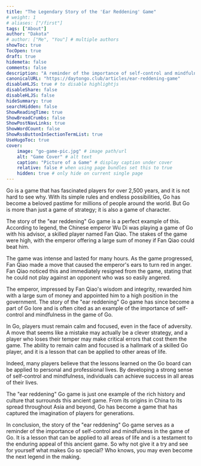 ```yaml
---
title: "The Legendary Story of the 'Ear Reddening' Game"
# weight: 1
# aliases: ["/first"]
tags: ["About"]
author: "Dakota"
# author: ["Me", "You"] # multiple authors
showToc: true
TocOpen: true
draft: true
hidemeta: false
comments: false
description: "A reminder of the importance of self-control and mindfulness in the game of Go."
canonicalURL: "https://daytongo.club/articles/ear-reddening-game"
disableHLJS: true # to disable highlightjs
disableShare: false
disableHLJS: false
hideSummary: true
searchHidden: false
ShowReadingTime: true
ShowBreadCrumbs: false
ShowPostNavLinks: true
ShowWordCount: false
ShowRssButtonInSectionTermList: true
UseHugoToc: true
cover:
    image: "go-game-pic.jpg" # image path/url
    alt: "Game Cover" # alt text
    caption: "Picture of a Game" # display caption under cover
    relative: false # when using page bundles set this to true
    hidden: true # only hide on current single page
---
```


Go is a game that has fascinated players for over 2,500 years, and it is not hard to see why. With its simple rules and endless possibilities, Go has become a beloved pastime for millions of people around the world. But Go is more than just a game of strategy; it is also a game of character.

The story of the "ear reddening" Go game is a perfect example of this. According to legend, the Chinese emperor Wu Di was playing a game of Go with his advisor, a skilled player named Fan Qiao. The stakes of the game were high, with the emperor offering a large sum of money if Fan Qiao could beat him.

The game was intense and lasted for many hours. As the game progressed, Fan Qiao made a move that caused the emperor's ears to turn red in anger. Fan Qiao noticed this and immediately resigned from the game, stating that he could not play against an opponent who was so easily angered.

The emperor, impressed by Fan Qiao's wisdom and integrity, rewarded him with a large sum of money and appointed him to a high position in the government. The story of the "ear reddening" Go game has since become a part of Go lore and is often cited as an example of the importance of self-control and mindfulness in the game of Go.

In Go, players must remain calm and focused, even in the face of adversity. A move that seems like a mistake may actually be a clever strategy, and a player who loses their temper may make critical errors that cost them the game. The ability to remain calm and focused is a hallmark of a skilled Go player, and it is a lesson that can be applied to other areas of life.

Indeed, many players believe that the lessons learned on the Go board can be applied to personal and professional lives. By developing a strong sense of self-control and mindfulness, individuals can achieve success in all areas of their lives.

The "ear reddening" Go game is just one example of the rich history and culture that surrounds this ancient game. From its origins in China to its spread throughout Asia and beyond, Go has become a game that has captured the imagination of players for generations.

In conclusion, the story of the "ear reddening" Go game serves as a reminder of the importance of self-control and mindfulness in the game of Go. It is a lesson that can be applied to all areas of life and is a testament to the enduring appeal of this ancient game. So why not give it a try and see for yourself what makes Go so special? Who knows, you may even become the next legend in the making.